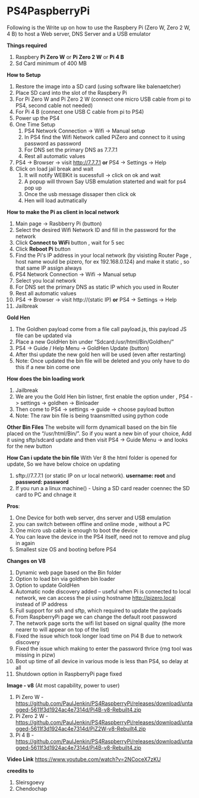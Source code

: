 # PS4PaspberryPi
Following is the Write up on how to use the Raspbery Pi (Zero W, Zero 2 W, 4 B) to host a Web server, DNS Server and a USB emulator

**Things required**
1. Raspbery **Pi Zero W** or **Pi Zero 2 W** or **Pi 4 B**
2. Sd Card minimum of 400 MB

**How to Setup**
1. Restore the image into a SD card (using software like balenaetcher)
2. Place SD card into the slot of the Raspbery Pi
3. For Pi Zero W and Pi Zero 2 W (connect one micro USB cable from pi to PS4, second cable not needed)
4. For Pi 4 B (connect one USB C cable from pi to PS4)
5. Power up the PS4
6. One Time Setup
    1. PS4 Network Connection -> Wifi -> Manual setup
    2. In PS4 find the Wifi Network called PiZero and connect to it using password as password
    3. For DNS set the primary DNS as 7.7.7.1
    4. Rest all automatic values
7. PS4 -> Browser -> visit http://7.7.7.1 **or** PS4 -> Settings -> Help
8. Click on load jail break and wait
    1. It will notify WEBKit is sucessfull -> click on ok and wait
    2. A popup will thrown Say USB emulation staterted and wait for ps4 pop up
    3. Once the usb message dissaper then click ok
    4. Hen will load autmatically

**How to make the Pi as client in local network**
1. Main page -> Rasbberry Pi (button)
2. Select the desired Wifi Network ID and fill in the password for the network
3. Click **Connect to WiFi** button , wait for 5 sec
4. Click **Reboot Pi** button
5. Find the Pi's IP address in your local network (by visisting Router Page , host name would be pizero, for ex 192.168.0.124) and make it static , so that same IP assign always
6. PS4 Network Connection -> Wifi -> Manual setup
7. Select you local network 
8. For DNS set the primary DNS as static IP which you used in Router
9. Rest all automatic values
10. PS4 -> Browser -> visit http://(static IP) **or** PS4 -> Settings -> Help
11. Jailbreak

**Gold Hen**
1. The Goldhen payload come from a file call payload.js, this payload JS file can be updated via
2. Place a new GoldHen bin under “Sdcard:/usr/html/Bin/Goldhen/”
3. PS4 ->  Guide / Help Menu -> GoldHen Update (button)
4. After thsi update the new gold hen will be used (even after restarting)
5. Note: Once updated the bin file will be deleted and you only have to do this if a new bin come one

**How does the bin loading work**
1. Jailbreak
2. We are you the Gold Hen bin listner, first enable the option under , PS4 -> settings -> goldhen -> Binloader
3. Then come to PS4 -> settings -> guide -> choose payload button
4. Note: The raw bin file is being traansmitted using python code
           
**Other Bin Files**
The website will form dynamicall based on the bin file placed on the “/usr/html/Bin/”.
So if you want a new bin of your choice, Add it using sftp/sdcard update and then visit 
PS4 ->  Guide Menu -> and looks for the new button

**How Can i update the bin file**
With Ver 8 the html folder is opened for update, So we have below choice on updating
1. sftp://7.7.7.1 (or static IP on ur local network). **username: root** and **password: password**
4. If you run a a linux machine() - Using a SD card reader coennec the SD card to PC and chnage it
  
 
**Pros**:
1. One Device for both web server, dns server and USB emulation
2. you can switch between offline and online mode , without a PC
3. One micro usb cable is enough to boot the device
4. You can leave the device in the PS4 itself, need not to remove and plug in again
5. Smallest size OS and booting before PS4


**Changes on V8**
1. Dynamic web page based on the Bin folder
2. Option to load bin via goldhen bin loader
3. Option to update GoldHen
4. Automatic node discovery added – useful when Pi is connected to local network, we can access the pi using hostname http://pizero.local instead of IP address
5. Full support for ssh and sftp, which required to update the payloads
6. From RaspberryPi page we can change the default root password
7. The network page sorts the wifi list based on signal quality (the more nearer to will appear on top of the list)
8. Fixed the issue which took longer load time on Pi4 B due to network discovery
9. Fixed the issue which making to enter the password thrice (rng tool was missing in pizw)
10. Boot up time of all device in various mode is less than PS4, so delay at all
11. Shutdown option in RaspberryPi page fixed

**Image - v8** (At most capability, power to user)
1. Pi Zero W - https://github.com/PaulJenkin/PS4RaspberryPi/releases/download/untagged-5611f3d1924ac4e7314d/Pi4B-v8-Rebuilt4.zip
2. Pi Zero 2 W - https://github.com/PaulJenkin/PS4RaspberryPi/releases/download/untagged-5611f3d1924ac4e7314d/PiZ2W-v8-Rebuilt4.zip
3. Pi 4 B - https://github.com/PaulJenkin/PS4RaspberryPi/releases/download/untagged-5611f3d1924ac4e7314d/Pi4B-v8-Rebuilt4.zip

**Video Link**
https://www.youtube.com/watch?v=2NCoceX7zKU



**creedits to**
1. Sleirsgoevy
2. Chendochap
